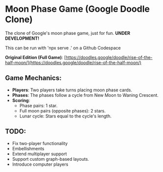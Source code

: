 # Moon Phase Game (Google Doodle Clone)

The clone of Google's moon phase game, just for fun. **UNDER DEVELOPMENT!**

This can be run with 'npx serve .' on a Github Codespace

**Original Edition (Full Game)**: [https://doodles.google/doodle/rise-of-the-half-moon/](https://doodles.google/doodle/rise-of-the-half-moon/)

## Game Mechanics:
- **Players**: Two players take turns placing moon phase cards.
- **Phases**: The phases follow a cycle from New Moon to Waning Crescent.
- **Scoring**:
  - Phase pairs: 1 star.
  - Full moon pairs (opposite phases): 2 stars.
  - Lunar cycle: Stars equal to the cycle's length.
  
## TODO:
- Fix two-player functionality
- Embellishments
- Extend multiplayer support
- Support custom graph-based layouts.
- Introduce computer players